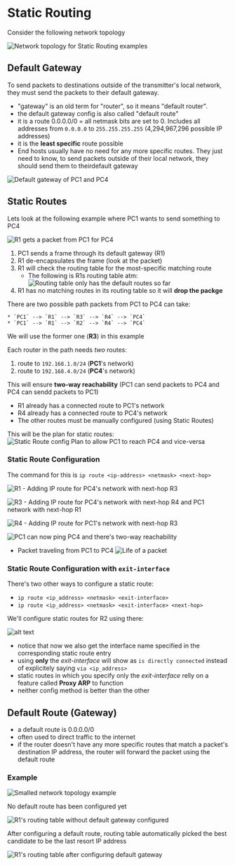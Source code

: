 # Static Routing

Consider the following network topology

![Network topology for Static Routing examples](docs/network_topology.png)

## Default Gateway

To send packets to destinations outside of the transmitter's local network, they must send the packets to their default gateway.

* "gateway" is an old term for "router", so it means "default router".
* the default gateway config is also called "default route"
* it is a route 0.0.0.0/0 = all netmask bits are set to 0. Includes all addresses from `0.0.0.0` to `255.255.255.255` (4,294,967,296 possible IP addresses)
* it is the **least specific** route possible
* End hosts usually have no need for any more specific routes. They just need to know, to send packets outside of their local network, they should send them to theirdefault gateway

![Default gateway of PC1 and PC4](docs/pc1_pc4_default_gateway.png)

## Static Routes

Lets look at the following example where PC1 wants to send something to PC4

![R1 gets a packet from PC1 for PC4](docs/pc1_sends_package.png)

1. PC1 sends a frame through its default gateway (R1)
2. R1 de-encapsulates the frame (look at the packet)
3. R1 will check the routing table for the most-specific matching route
    * The following is R1s routing table atm:
    ![Routing table only has the default routes so far](docs/default_routes.png)
4. R1 has no matching routes in its routing table so it will **drop the packge**

There are two possible path packets from PC1 to PC4 can take:

    * `PC1` --> `R1` --> `R3` --> `R4` --> `PC4`
    * `PC1` --> `R1` --> `R2` --> `R4` --> `PC4`

We will use the former one (**R3**) in this example

Each router in the path needs *two* routes:

1. route to `192.168.1.0/24` (**PC1**'s network)
2. route to `192.168.4.0/24` (**PC4**'s network)

This will ensure **two-way reachability** (PC1 can send packets to PC4 and PC4 can sendd packets to PC1)

* R1 already has a connected route to PC1's network
* R4 already has a connected route to PC4's network
* The other routes must be manually configured (using Static Routes)

This will be the plan for static routes:
![Static Route config Plan to allow PC1 to reach PC4 and vice-versa](docs/static_routes_config_plan.png)

### Static Route Configuration

The command for this is `ip route <ip-address> <netmask> <next-hop>`

![R1 - Adding IP route for PC4's network with next-hop R3](docs/r1_config.png)

![R3 - Adding IP route for PC4's network with next-hop R4 and PC1 network with next-hop R1](docs/r3_config.png)

![R4 - Adding IP route for PC1's network with next-hop R3](docs/r4_config.png)

![PC1 can now ping PC4 and there's two-way reachability](docs/pc1_ping_pc4.png)

* Packet traveling from PC1 to PC4
![Life of a packet](docs/life_of_a_packet.png)

### Static Route Configuration with `exit-interface`

There's two other ways to configure a static route:

* `ip route <ip_address> <netmask> <exit-interface>`
* `ip route <ip_address> <netmask> <exit-interface> <next-hop>`

We'll configure static routes for R2 using there:

![alt text](docs/r2_config_with_exit_interface.png)

* notice that now we also get the interface name specified in the corresponding static route entry
* using **only** the *exit-interface* will show as `is directly connected` instead of explicitely saying `via <ip_address>`
* static routes in which you specify only the *exit-interface* relly on a feature called **Proxy ARP** to function
* neither config method is better than the other

## Default Route (Gateway)

* a default route is 0.0.0.0/0
* often used to direct traffic to the internet
* if the router doesn't have any more specific routes that match a packet's destination IP address, the router will forward the packet using the default route

### Example

![Smalled network topology example](docs/example.png)

No default route has been configured yet

![R1's routing table without default gateway configured](docs/router_without_default_gateway.png)

After configuring a default route, routing table automatically picked the best candidate to be the last resort IP address

![R1's routing table after configuring default gateway](docs/router_with_default_gateway.png)
